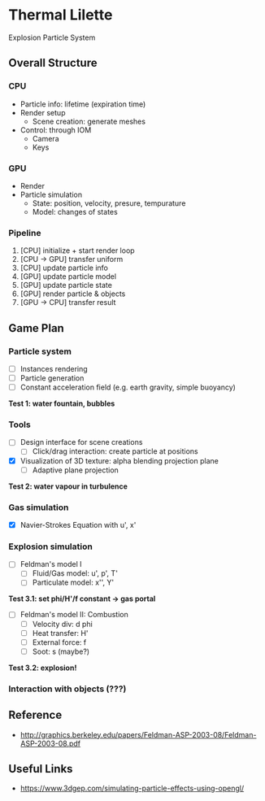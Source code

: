 # Thermal Lilette

Explosion Particle System

## Overall Structure
### CPU
* Particle info: lifetime (expiration time)
* Render setup
  * Scene creation: generate meshes
* Control: through IOM
  * Camera
  * Keys
  
### GPU
* Render
* Particle simulation
  * State: position, velocity, presure, tempurature
  * Model: changes of states
  
### Pipeline
1. [CPU] initialize + start render loop
2. [CPU -> GPU] transfer uniform
3. [CPU] update particle info
4. [GPU] update particle model
5. [GPU] update particle state
6. [GPU] render particle & objects
7. [GPU -> CPU] transfer result

## Game Plan
### Particle system
- [ ] Instances rendering
- [ ] Particle generation
- [ ] Constant acceleration field (e.g. earth gravity, simple buoyancy)

**Test 1: water fountain, bubbles**

### Tools
- [ ] Design interface for scene creations
  - [ ] Click/drag interaction: create particle at positions
- [x] Visualization of 3D texture: alpha blending projection plane
  - [ ] Adaptive plane projection

**Test 2: water vapour in turbulence**

### Gas simulation
- [x] Navier-Strokes Equation with u', x'

### Explosion simulation
- [ ] Feldman's model I
  - [ ] Fluid/Gas model: u', p', T'
  - [ ] Particulate model: x'', Y'
  
**Test 3.1: set phi/H'/f constant -> gas portal**

- [ ] Feldman's model II: Combustion
  - [ ] Velocity div: d phi
  - [ ] Heat transfer: H'
  - [ ] External force: f
  - [ ] Soot: s (maybe?)
  
**Test 3.2: explosion!**

### Interaction with objects (???)

## Reference
- http://graphics.berkeley.edu/papers/Feldman-ASP-2003-08/Feldman-ASP-2003-08.pdf

## Useful Links
- https://www.3dgep.com/simulating-particle-effects-using-opengl/
